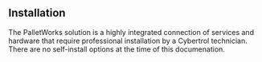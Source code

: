 ## Installation

The PalletWorks solution is a highly integrated connection of services and hardware that require professional installation by a Cybertrol technician. There are no self-install options at the time of this documenation.